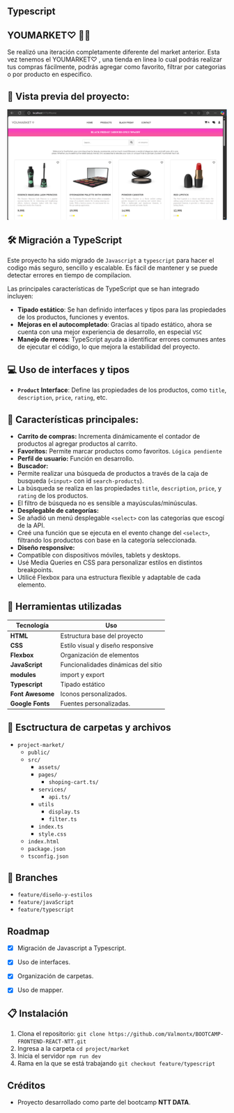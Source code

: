 ## Typescript 

## YOUMARKET♡ 💄🛒

Se realizó una iteración  completamente diferente del  market anterior. Esta vez tenemos el YOUMARKET♡ , una tienda en linea
lo cual podrás realizar tus compras fácilmente, podrás agregar como favorito, filtrar por categorias o por producto en especifico. 


## 📸 Vista previa del proyecto:
![Vista previa de youMarket ](./src/assets/youMarket.png)


## 🛠️ Migración a TypeScript

Este proyecto ha sido migrado  de `Javascript` a `typescript` para hacer el codigo más seguro, sencillo y escalable. Es fácil de  mantener y se puede detectar errores en tiempo de compilacion.

Las principales características de TypeScript que se han integrado incluyen:

- **Tipado estático**: Se han definido interfaces y tipos para las propiedades de los productos, funciones y eventos.
- **Mejoras en el autocompletado**: Gracias al tipado estático, ahora se cuenta con una mejor experiencia de desarrollo, en especial `VSC`
-  **Manejo de rrores**: TypeScript ayuda a identificar errores comunes antes de ejecutar el código, lo que mejora la estabilidad del proyecto.

## 💻 Uso de interfaces y tipos

- **`Product` Interface**: Define las propiedades de los productos, como `title`, `description`, `price`, `rating`, etc.


## 🔰 Características principales:

- **Carrito de compras:**  Incrementa dinámicamente el contador de productos al agregar productos al carrito.
- **Favoritos:**  Permite marcar productos como favoritos. `Lógica pendiente`
- **Perfil de usuario:**  Función en desarrollo.
- **Buscador:** 
 - Permite realizar una búsqueda de productos a través de la caja de busqueda (`<input>` con id `search-products`).
 - La búsqueda se realiza en las propiedades `title`, `description`, `price`, y `rating` de los productos.
 - El filtro de búsqueda no es sensible a mayúsculas/minúsculas.
- **Desplegable de categorías:** 
 - Se añadió un menú desplegable `<select>` con las categorías que escogí de la API. 
 - Creé una función que se ejecuta en el evento change del `<select>`, filtrando los productos con base en la categoría seleccionada.
- **Diseño responsive:**  
 -  Compatible con dispositivos móviles, tablets y desktops.
 -  Usé Media Queries en CSS para personalizar estilos en distintos breakpoints.
 -  Utilicé Flexbox para una estructura flexible y adaptable de cada elemento.


## 🔧 Herramientas utilizadas 

| Tecnología     | Uso                                 |
|-------------   |-------------------------------------|
| **HTML**       | Estructura base del proyecto        |
| **CSS**        | Estilo visual y diseño responsive   |
| **Flexbox**    | Organización de elementos           |
| **JavaScript** | Funcionalidades dinámicas del sitio |
| **modules**    | import y export                     |
| **Typescript** | Tipado estático                     |
|**Font Awesome**| Iconos personalizados.              |
|**Google Fonts**| Fuentes personalizadas.             |


## 📁 Esctructura  de carpetas y archivos 

- `project-market/`
  - `public/`
  - `src/`
    - `assets/`
    - `pages/`
       - `shoping-cart.ts/`
    - `services/`
       - `api.ts/`
    - `utils`
       - `display.ts`
       - `filter.ts`
    - `index.ts`
    - `style.css` 
  - `index.html`
  - `package.json`
  - `tsconfig.json`


## 🌵 Branches

- `feature/diseño-y-estilos`
- `feature/javaScript`
- `feature/typescript`


## Roadmap

- [x]  Migración de Javascript a Typescript.
- [x]  Uso de interfaces.
- [x]  Organización de carpetas. 
- [x]  Uso de mapper. 


## 📋 Instalación 

1. Clona el repositorio:
   `git clone https://github.com/Valmontx/BOOTCAMP-FRONTEND-REACT-NTT.git`
2. Ingresa a la carpeta
   `cd project/market `
3. Inicia el servidor 
   `npm run dev` 
4. Rama en la que se está trabajando
   `git checkout feature/typescript `  



## Créditos
- Proyecto desarrollado como parte del bootcamp **NTT DATA**.

